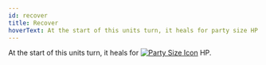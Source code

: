 ```yaml
---
id: recover
title: Recover
hoverText: At the start of this units turn, it heals for party size HP.
---
```


At the start of this units turn, it heals for [<img src="/icons/party-size.svg" alt="Party Size Icon" class="icon-svg" />](/docs/all/glossary/party-size) HP.